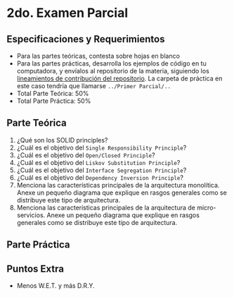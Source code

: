 # 2do. Examen Parcial

## Especificaciones y Requerimientos

- Para las partes teóricas, contesta sobre hojas en blanco
- Para las partes prácticas, desarrolla los ejemplos de código en tu computadora, y envíalos al repositorio de la materia, siguiendo los [lineamientos de contribución del repositorio](https://github.com/AnhellO/DAS_Sistemas#contributing). La carpeta de práctica en este caso tendría que llamarse `../Primer Parcial/..`
- Total Parte Teórica: 50%
- Total Parte Práctica: 50%

## Parte Teórica

1. ¿Qué son los SOLID principles?
2. ¿Cuál es el objetivo del `Single Responsibility Principle`?
3. ¿Cuál es el objetivo del `Open/Closed Principle`?
4. ¿Cuál es el objetivo del `Liskov Substitution Principle`?
5. ¿Cuál es el objetivo del `Interface Segregation Principle`?
6. ¿Cuál es el objetivo del `Dependency Inversion Principle`?
7. Menciona las características principales de la arquitectura monolítica. Anexe un pequeño diagrama que explique en rasgos generales como se distribuye este tipo de arquitectura.
7. Menciona las características principales de la arquitectura de micro-servicios. Anexe un pequeño diagrama que explique en rasgos generales como se distribuye este tipo de arquitectura.

## Parte Práctica


## Puntos Extra

* Menos W.E.T. y más D.R.Y.
